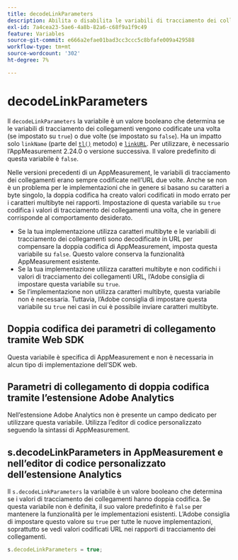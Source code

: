 ```yaml
---
title: decodeLinkParameters
description: Abilita o disabilita le variabili di tracciamento dei collegamenti a doppia codifica di AppMeasurement.
exl-id: 7a4cea23-5ae6-4a8b-82a6-c68f9a1f9c49
feature: Variables
source-git-commit: e666a2efae01bad3cc3ccc5c8bfafe009a429588
workflow-type: tm+mt
source-wordcount: '302'
ht-degree: 7%

---
```


# decodeLinkParameters

Il `decodeLinkParameters` la variabile è un valore booleano che determina se le variabili di tracciamento dei collegamenti vengono codificate una volta (se impostato su `true`) o due volte (se impostato su `false`). Ha un impatto solo `linkName` (parte del [`tl()`](../functions/tl-method.md) metodo) e [`linkURL`](linkurl.md). Per utilizzare, è necessario l’AppMeasurement 2.24.0 o versione successiva. Il valore predefinito di questa variabile è `false`.

Nelle versioni precedenti di un AppMeasurement, le variabili di tracciamento dei collegamenti erano sempre codificate nell’URL due volte. Anche se non è un problema per le implementazioni che in genere si basano su caratteri a byte singolo, la doppia codifica ha creato valori codificati in modo errato per i caratteri multibyte nei rapporti. Impostazione di questa variabile su `true` codifica i valori di tracciamento dei collegamenti una volta, che in genere corrisponde al comportamento desiderato.

* Se la tua implementazione utilizza caratteri multibyte e le variabili di tracciamento dei collegamenti sono decodificate in URL per compensare la doppia codifica di AppMeasurement, imposta questa variabile su `false`. Questo valore conserva la funzionalità AppMeasurement esistente.
* Se la tua implementazione utilizza caratteri multibyte e non codifichi i valori di tracciamento dei collegamenti URL, l’Adobe consiglia di impostare questa variabile su `true`.
* Se l’implementazione non utilizza caratteri multibyte, questa variabile non è necessaria. Tuttavia, l’Adobe consiglia di impostare questa variabile su `true` nei casi in cui è possibile inviare caratteri multibyte.

## Doppia codifica dei parametri di collegamento tramite Web SDK

Questa variabile è specifica di AppMeasurement e non è necessaria in alcun tipo di implementazione dell’SDK web.

## Parametri di collegamento di doppia codifica tramite l’estensione Adobe Analytics

Nell’estensione Adobe Analytics non è presente un campo dedicato per utilizzare questa variabile. Utilizza l’editor di codice personalizzato seguendo la sintassi di AppMeasurement.

## s.decodeLinkParameters in AppMeasurement e nell’editor di codice personalizzato dell’estensione Analytics

Il `s.decodeLinkParameters` la variabile è un valore booleano che determina se i valori di tracciamento dei collegamenti hanno doppia codifica. Se questa variabile non è definita, il suo valore predefinito è `false` per mantenere la funzionalità per le implementazioni esistenti. L’Adobe consiglia di impostare questo valore su `true` per tutte le nuove implementazioni, soprattutto se vedi valori codificati URL nei rapporti di tracciamento dei collegamenti.

```js
s.decodeLinkParameters = true;
```
